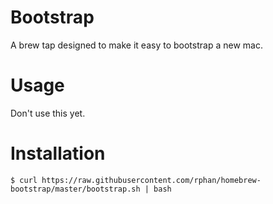 # Bootstrap
A brew tap designed to make it easy to bootstrap a new mac.

# Usage
Don't use this yet.

# Installation
```
$ curl https://raw.githubusercontent.com/rphan/homebrew-bootstrap/master/bootstrap.sh | bash
```
